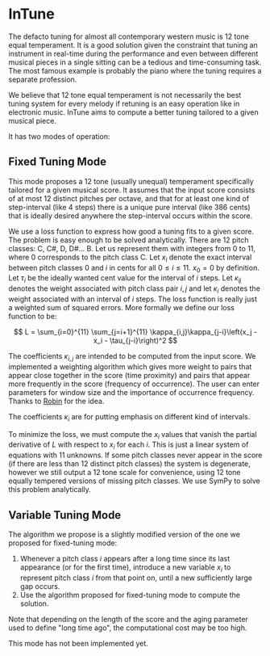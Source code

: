 # InTune

The defacto tuning for almost all contemporary western music is 12 tone equal temperament. It is a good solution given the constraint that tuning an instrument in real-time during the performance and even between different musical pieces in a single sitting can be a tedious and time-consuming task. The most famous example is probably the piano where the tuning requires a separate profession.

We believe that 12 tone equal temperament is not necessarily the best tuning system for every melody if retuning is an easy operation like in electronic music. InTune aims to compute a better tuning tailored to a given musical piece. 

It has two modes of operation:

## Fixed Tuning Mode
This mode proposes a 12 tone (usually unequal) temperament specifically tailored for a given musical score. It assumes that the input score consists of at most 12 distinct pitches per octave, and that for at least one kind of step-interval (like 4 steps) there is a unique pure interval (like 386 cents) that is ideally desired anywhere the step-interval occurs within the score.

We use a loss function to express how good a tuning fits to a given score. The problem is easy enough to be solved analytically. There are 12 pitch classes: C, C#, D, D#... B. Let us represent them with integers from 0 to 11, where 0 corresponds to the pitch class C. Let $x_i$ denote the exact interval between pitch classes 0 and $i$ in cents for all $0 \le i \le 11$. $x_0 = 0$ by definition. Let $\tau_i$ be the ideally wanted cent value for the interval of $i$ steps. Let $\kappa_{ij}$ denotes the weight associated with pitch class pair $i,j$ and let $\kappa_i$ denotes the weight associated with an interval of $i$ steps. The loss function is really just a weighted sum of squared errors. More formally we define our loss function to be:

$$ L = \sum_{i=0}^{11} \sum_{j=i+1}^{11} \kappa_{i,j}\kappa_{j-i}\left(x_j - x_i - \tau_{j-i}\right)^2 $$

The coefficients $\kappa_{i,j}$ are intended to be computed from the input score. We implemented a weighting algorithm which gives more weight to pairs that appear close together in the score (time proximity) and pairs that appear more frequently in the score (frequency of occurrence). The user can enter parameters for window size and the importance of occurrence frequency. Thanks to [Robin](https://github.com/RobinTournemenne) for the idea.

The coefficients $\kappa_i$ are for putting emphasis on different kind of intervals.

To minimize the loss, we must compute the $x_i$ values that vanish the partial derivative of $L$ with respect to $x_i$ for each $i$. This is just a linear system of equations with 11 unknowns. If some pitch classes never appear in the score (if there are less than 12 distinct pitch classes) the system is degenerate, however we still output a 12 tone scale for convenience, using 12 tone equally tempered versions of missing pitch classes. We use SymPy to solve this problem analytically.


## Variable Tuning Mode

The algorithm we propose is a slightly modified version of the one we proposed for fixed-tuning mode:
1. Whenever a pitch class $i$ appears after a long time since its last appearance (or for the first time), introduce a new variable $x_i$ to represent pitch class $i$ from that point on, until a new sufficiently large gap occurs.
1. Use the algorithm proposed for fixed-tuning mode to compute the solution.

Note that depending on the length of the score and the aging parameter used to define "long time ago", the computational cost may be too high.

This mode has not been implemented yet.
